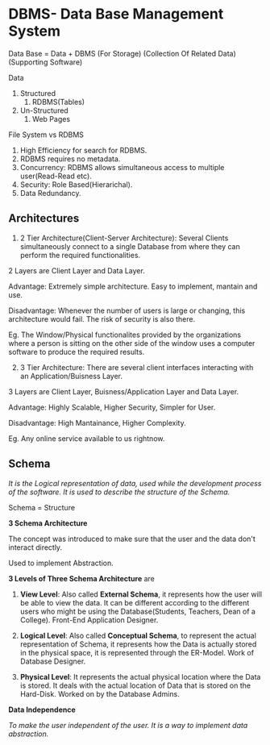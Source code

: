 # DBMS- Data Base Management System

Data Base   =   Data    +   DBMS
(For Storage)   (Collection Of Related Data)    (Supporting Software)

Data
1. Structured
    1. RDBMS(Tables)
2. Un-Structured
    1. Web Pages

File System vs RDBMS

1. High Efficiency for search for RDBMS.
2. RDBMS requires no metadata.
3. Concurrency: RDBMS allows simultaneous access to multiple user(Read-Read etc).
4. Security: Role Based(Hierarichal).
5. Data Redundancy.

## Architectures

1. 2 Tier Architecture(Client-Server Architecture): Several Clients simultaneously connect to a single Database from where they can perform the required functionalities.

2 Layers are Client Layer and Data Layer.

Advantage: Extremely simple architecture. Easy to implement, mantain and use. 

Disadvantage: Whenever the number of users is large or changing, this architecture would fail. The risk of security is also there.

Eg. The Window/Physical functionalites provided by the organizations where a person is sitting on the other side of the window uses a computer software to produce the required results.

2. 3 Tier Architecture: There are several client interfaces interacting with an Application/Buisness Layer.

3 Layers are Client Layer, Buisness/Application Layer and Data Layer.

Advantage: Highly Scalable, Higher Security, Simpler for User.

Disadvantage: High Mantainance, Higher Complexity.

Eg. Any online service available to us rightnow.

## Schema

*It is the Logical representation of data, used while the development process of the software. It is used to describe the structure of the Schema.*

Schema = Structure

**3 Schema Architecture**

The concept was introduced to make sure that the user and the data don't interact directly.

Used to implement Abstraction.

**3 Levels of Three Schema Architecture** are

1. **View Level**:      Also called **External Schema**, it represents how the user will be able to view the data. It can be different according to the different users who might be using the Database(Students, Teachers, Dean of a College). Front-End Application Designer.

2. **Logical Level**:   Also called **Conceptual Schema**, to represent the actual representation of Schema, it represents how the Data is actually stored in the physical space, it is represented through the ER-Model. Work of Database Designer.

3. **Physical Level**:  It represents the actual physical location where the Data is stored. It deals with the actual location of Data that is stored on the Hard-Disk. Worked on by the Database Admins.

**Data Independence**

*To make the user independent of the user. It is a way to implement data abstraction.*